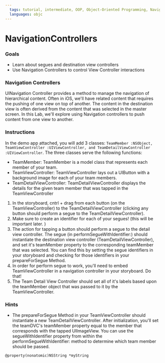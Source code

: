 ```yaml
---
  tags: tutorial, intermediate, OOP, Object-Oriented Programming, Navigation 
  languages: objc
---
```


NavigationControllers
=========

### Goals 

- Learn about segues and destination view controllers 
- Use Navigation Controllers to control View Controller interactions 
 

### Navigation Controllers  

UINavigation Controller provides a method to manage the navigation of hierarchical content.  Often in iOS, we'll have related content that requires the pushing of one view on top of another.  The content in the destination view is often derived from the content that was selected in the master screen.  In this Lab, we'll explore using Navigation controllers to push content from one view to another.  


### Instructions 

In the demo app attached, you will add 3 classes: `TeamMember :NSObject, TeamViewController :UIViewController, and TeamDetailViewController :UIViewController`.  The three classes serve the following functions: 

- TeamMember: TeamMember is a model class that represents each member of your team.  
- TeamViewController: TeamViewController lays out a UIButton with a background image for each of your team members.
- TeamDetailViewController: TeamDetailViewController displays the details for the given team member that was tapped in the TeamViewController
 
1. In the storyboard, cntrl + drag from each button (on the TeamViewController) to the TeamDetailViewController (clicking any button should perform a segue to the TeamDetailViewController).  
2. Make sure to create an identifier for each of your segues! (this will be important later. ) 
3. The action for tapping a button should perform a segue to the detail view controller.  The segue (in performSegueWithIdentifier:) should instantiate the destination view controller (TeamDetailViewController), and set it's teamMember property to the corresponding teamMember that was selected. You can find this by setting the segue identifiers in your storyboard and checking for those identifiers in your prepareForSegue Method.
4. In order for perform segue to work, you'll need to embed TeamViewController in a navigation controller in your storyboard. Do that! 
5. The Team Detail View Controller should set all of it's labels based upon the teamMember object that was passed to it by the TeamViewController.   


### Hints

- The prepareForSegue Method in your TeamViewController should instantiate a new TeamDetailViewController.  After initialization, you'll set the teamDVC's teamMember property equal to the member that corresponds with the tapped UIImageView. You can use the segueWithIdentifier property from within the performSegueWithIdentifier: method to determine which team member should be passed.   


`@property(nonatomic)NSString *myString`

    
